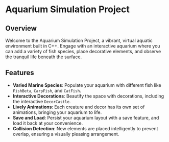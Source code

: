 # Aquarium Simulation Project

## Overview
Welcome to the Aquarium Simulation Project, a vibrant, virtual aquatic environment built in C++. Engage with an interactive aquarium where you can add a variety of fish species, place decorative elements, and observe the tranquil life beneath the surface.

## Features

- **Varied Marine Species**: Populate your aquarium with different fish like `FishBeta`, `CarpFish`, and `CatFish`.
- **Interactive Decorations**: Beautify the space with decorations, including the interactive `DecorCastle`.
- **Lively Animations**: Each creature and decor has its own set of animations, bringing your aquarium to life.
- **Save and Load**: Persist your aquarium layout with a save feature, and load it back at your convenience.
- **Collision Detection**: New elements are placed intelligently to prevent overlap, ensuring a visually pleasing arrangement.

